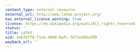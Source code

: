 ```yaml
---
content_type: external-resource
external_url: http://www.latex-project.org/
has_external_license_warning: true
license: https://en.wikipedia.org/wiki/All_rights_reserved
status: ''
title: LaTeX
uid: 4ab7bff8-f1cb-48d0-8afc-f6f1e266a709
wayback_url: ''
---
```

